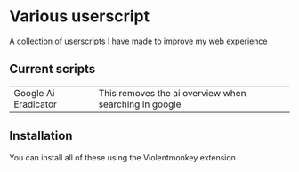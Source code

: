# Various userscript
A collection of userscripts I have made to improve my web experience

## Current scripts
<table>
  <tr>
    <td>Google Ai Eradicator</td>
    <td>This removes the ai overview when searching in google</td>
  </tr>
</table>

## Installation
You can install all of these using the Violentmonkey extension
